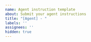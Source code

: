 ```yaml
---
name: Agent instruction template
about: Submit your agent instructions
title: "[Agent] - "
labels: ''
assignees: ''
hidden: true
---
```




